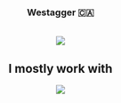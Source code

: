   <h3 align="center">Westagger 🇨🇦</h3>
  <br/>
  <div align="center">

  <img align="center" src="https://visitor-badge.laobi.icu/badge?page_id=Westagger.Westagger" />

   </div>
  <div align="center"> 
  </div>
  <h2 align="center">I mostly work with</h2>
  <div align="center">
      <img src="https://skillicons.dev/icons?i=html,css,js,lua,python,nextjs,nodejs,redux,bootstrap,mongodb&perline=5" />
  </div>
  </div>
